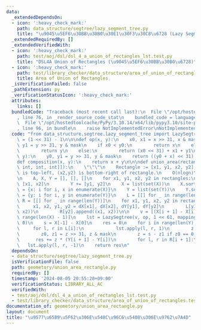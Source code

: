 ```yaml
---
data:
  _extendedDependsOn:
  - icon: ':heavy_check_mark:'
    path: data_structure/segtree/lazy_segment_tree.py
    title: "\u9045\u5EF6\u30BB\u30B0\u30E1\u30F3\u30C8\u6728 (Lazy Segment Tree)"
  _extendedRequiredBy: []
  _extendedVerifiedWith:
  - icon: ':heavy_check_mark:'
    path: test/aoj/dsl/dsl_4_a_union_of_rectangles_lst.test.py
    title: "DSL4A Union of Rectangles (\u9045\u5EF6\u30BB\u30B0\u6728)"
  - icon: ':heavy_check_mark:'
    path: test/library_checker/data_structure/area_of_union_of_rectangles.test.py
    title: Area of Union of Rectangles
  _isVerificationFailed: false
  _pathExtension: py
  _verificationStatusIcon: ':heavy_check_mark:'
  attributes:
    links: []
  bundledCode: "Traceback (most recent call last):\n  File \"/opt/hostedtoolcache/PyPy/3.10.14/x64/lib/pypy3.10/site-packages/onlinejudge_verify/documentation/build.py\"\
    , line 76, in _render_source_code_stat\n    bundled_code = language.bundle(\n\
    \  File \"/opt/hostedtoolcache/PyPy/3.10.14/x64/lib/pypy3.10/site-packages/onlinejudge_verify/languages/python.py\"\
    , line 96, in bundle\n    raise NotImplementedError\nNotImplementedError\n"
  code: "from data_structure.segtree.lazy_segment_tree import LazySegtree\n\nmask\
    \ = (1 << 31) - 1\n\n\ndef op(x, y):\n    x0, x1 = x >> 31, x & mask\n    y0,\
    \ y1 = y >> 31, y & mask\n    if x0 < y0:\n        return x\n    elif x0 > y0:\n\
    \        return y\n    else:\n        return (x0 << 31) + x1 + y1\n\n\ndef mapping(x,\
    \ y):\n    y0, y1 = y >> 31, y & mask\n    return ((y0 + x) << 31) + y1\n\n\n\
    def composition(x, y):\n    return x + y\n\n\ndef union_area(rectangles: list[tuple[int,\
    \ int, int, int]]):\n    \"\"\"\n    Rectangle := [x1, y1, x2, y2], where (x1,y1)\
    \ is top-left, (x2,y2) is bottom-right of rectangle.\n    O(nlogn)\n    \"\"\"\
    \n    A, X, Y = [], [], []\n    for x1, y1, x2, y2 in rectangles:\n        X +=\
    \ [x1, x2]\n        Y += [y1, y2]\n    X = list(set(X))\n    X.sort()\n    dX\
    \ = {x: i for i, x in enumerate(X)}\n    Y = list(set(Y))\n    Y.sort()\n    dY\
    \ = {y: i for i, y in enumerate(Y)}\n    L = [[] for _ in range(len(Y))]\n   \
    \ R = [[] for _ in range(len(Y))]\n    for x1, y1, x2, y2 in rectangles:\n   \
    \     x1, x2, y1, y2 = dX[x1], dX[x2], dY[y1], dY[y2]\n        L[y1].append((x1,\
    \ x2))\n        R[y2].append((x1, x2))\n\n    v = [(X[i + 1] - X[i]) for i in\
    \ range(len(X) - 1)]\n    lst = LazySegtree(v, op, 1 << 61, mapping, composition,\
    \ 0)\n    s = X[-1] - X[0]\n    res = 0\n    for i in range(len(Y) - 1):\n   \
    \     for l, r in L[i]:\n            lst.apply(l, r, 1)\n        z = lst.all_prod()\n\
    \        z0, z1 = z >> 31, z & mask\n        z = s - z1 if z0 == 0 else s\n  \
    \      res += z * (Y[i + 1] - Y[i])\n        for l, r in R[i + 1]:\n         \
    \   lst.apply(l, r, -1)\n    return res\n"
  dependsOn:
  - data_structure/segtree/lazy_segment_tree.py
  isVerificationFile: false
  path: geometory/union_area_rectangle.py
  requiredBy: []
  timestamp: '2024-08-05 20:55:28+09:00'
  verificationStatus: LIBRARY_ALL_AC
  verifiedWith:
  - test/aoj/dsl/dsl_4_a_union_of_rectangles_lst.test.py
  - test/library_checker/data_structure/area_of_union_of_rectangles.test.py
documentation_of: geometory/union_area_rectangle.py
layout: document
title: "\u9577\u65B9\u5F62\u306E\u548C\u96C6\u5408\u306E\u9762\u7A4D"
---
```


